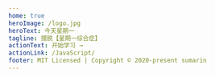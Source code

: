 ```yaml
---
home: true
heroImage: /logo.jpg
heroText: 今天星期一
tagline: 摆脱【星期一综合症】
actionText: 开始学习 →
actionLink: /JavaScript/
footer: MIT Licensed | Copyright © 2020-present sumarin
---
```

